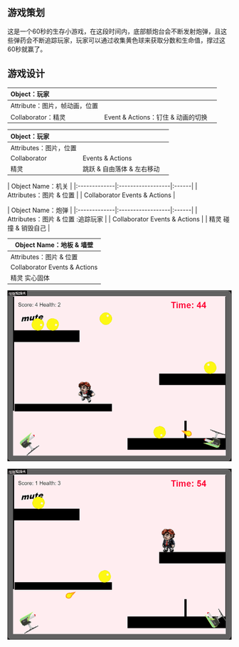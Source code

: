 ## 游戏策划

这是一个60秒的生存小游戏，在这段时间内，底部额炮台会不断发射炮弹，且这些弹药会不断追踪玩家，玩家可以通过收集黄色球来获取分数和生命值，撑过这60秒就赢了。

## 游戏设计

| Object：玩家       |          | |
|:-------------|:------------------|:------|
| Attribute：图片，帧动画，位置 |
| Collaborator：精灵 | Event & Actions：钉住 & 动画的切换 |   |



| Object：玩家       |        ||
|:-------------|:------------------|:------|
|Attributes：图片，位置  |
|Collaborator | Events & Actions         |
|       精灵   | 跳跃 & 自由落体 & 左右移动 |



| Object Name：机关  |
|:-------------|:------------------|:------|
| Attributes：图片 & 位置       |
| Collaborator  Events & Actions |

| Object Name：炮弹    |
|:-------------|:------------------|:------|
| Attributes：图片 & 位置 :追踪玩家      |
| Collaborator  Events & Actions |
|  精灵  碰撞 & 销毁自己 |

| Object Name：地板 & 墙壁         |  
|---------------------------------|
| Attributes：图片 & 位置          |
| Collaborator Events & Actions |
|   精灵     实心固体   

![](images\沙雕1.gif)

![](images\沙雕2.gif)